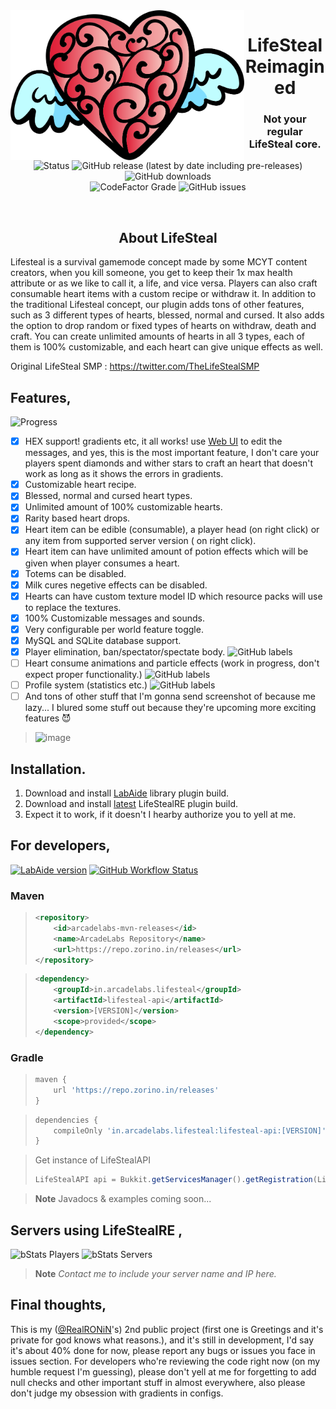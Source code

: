 <img src="https://github.com/arcadelabs/LifeSteal/blob/master/branding/LifeStealLogo.svg" align="left" height="240px" alt="ArcadeLabs">
<!-- <h1 align="right"><strong>Lifesteal Reimagined</strong><br>Not your regular LifeSteal core.</h1> -->
<div align="center">

# LifeSteal Reimagined

### Not your regular LifeSteal core.

![Status](https://img.shields.io/badge/STATUS-BETA-3a0ca3?style=for-the-badge)
![GitHub release (latest by date including pre-releases)](https://img.shields.io/github/v/release/arcadelabs/LifeSteal?include_prereleases&style=for-the-badge)
![GitHub downloads](https://img.shields.io/github/downloads/arcadelabs/LifeSteal/total?style=for-the-badge) <br>
![CodeFactor Grade](https://img.shields.io/codefactor/grade/github/arcadelabs/LifeSteal?style=for-the-badge)
![GitHub issues](https://img.shields.io/github/issues/arcadelabs/LifeSteal?style=for-the-badge)

</div>
<br>

<h2 align="center">About LifeSteal</h2>
Lifesteal is a survival gamemode concept made by some MCYT content creators, when you kill someone, you get to keep
their 1x max health attribute or as we like to call it, a life, and vice versa. Players can also craft consumable heart
items with a custom recipe or withdraw it. In addition to the traditional Lifesteal concept, our plugin adds tons of
other features, such as 3 different types of hearts, blessed, normal and cursed. It also adds the option to drop random
or fixed types of hearts on withdraw, death and craft. You can create unlimited amounts of hearts in all 3 types, each
of them is 100% customizable, and each heart can give unique effects as well.

Original LifeSteal SMP : https://twitter.com/TheLifeStealSMP

## Features,

![Progress](https://progress-bar.dev/85/?title=done&width=220&color=f72585&suffix=%%20almost%20there...)

- [x] HEX support! gradients etc, it all works! use [Web UI](https://webui.adventure.kyori.net) to edit the messages,
  and yes, this is the most important feature, I don't care your players spent diamonds and wither stars to craft an
  heart that doesn't work as long as it shows the errors in gradients.
- [x] Customizable heart recipe.
- [x] Blessed, normal and cursed heart types.
- [x] Unlimited amount of 100% customizable hearts.
- [x] Rarity based heart drops.
- [x] Heart item can be edible (consumable), a player head (on right click) or any item from supported server version (
  on right click).
- [x] Heart item can have unlimited amount of potion effects which will be given when player consumes a heart.
- [x] Totems can be disabled.
- [x] Milk cures negetive effects can be disabled.
- [x] Hearts can have custom texture model ID which resource packs will use to replace the textures.
- [x] 100% Customizable messages and sounds.
- [x] Very configurable per world feature toggle.
- [x] MySQL and SQLite database support.
- [x] Player elimination, ban/spectator/spectate
  body. ![GitHub labels](https://img.shields.io/github/labels/arcadelabs/LifeSteal/WIP)
- [ ] Heart consume animations and particle effects (work in progress, don't expect proper
  functionality.) ![GitHub labels](https://img.shields.io/github/labels/arcadelabs/LifeSteal/WIP)
- [ ] Profile system (statistics etc.) ![GitHub labels](https://img.shields.io/github/labels/arcadelabs/LifeSteal/WIP)
- [ ] And tons of other stuff that I'm gonna send screenshot of because me lazy...
  I blured some stuff out because they're upcoming more exciting features 😈

> ![image](https://user-images.githubusercontent.com/69498033/177811484-f9ef5fbc-3881-4d1e-b988-dd414502fb0d.png)

## Installation.

1. Download and install [LabAide](https://github.com/arcadelabs/LabAide/releases) library plugin build.
2. Download and install [latest](https://github.com/arcadelabs/LifeSteal/releases/tag/latest) LifeStealRE plugin build.
3. Expect it to work, if it doesn't I hearby authorize you to yell at me.

## For developers,

[![LabAide version](https://repo.zorino.in/api/badge/latest/releases/in/arcadelabs/lifesteal/lifesteal-api?color=40c14a&name=LifeStealRE%20version)](https://github.com/arcadelabs/LifeStealRE/releases/latest)
[![GitHub Workflow Status](https://img.shields.io/github/workflow/status/arcadelabs/LifeStealRE/Publish%20LifeStealRE%20to%20Maven%20repository/master?color=45b94e)](https://repo.zorino.in/#/releases/in/arcadelabs/lifesteal/lifesteal-api)


### Maven

> ```xml
> <repository>
>     <id>arcadelabs-mvn-releases</id>
>     <name>ArcadeLabs Repository</name>
>     <url>https://repo.zorino.in/releases</url>
> </repository>
> ```

> ```xml
> <dependency>
>     <groupId>in.arcadelabs.lifesteal</groupId>
>     <artifactId>lifesteal-api</artifactId>
>     <version>[VERSION]</version>
>     <scope>provided</scope>
> </dependency>
> ```

### Gradle

> ```groovy
> maven {
>     url 'https://repo.zorino.in/releases'
> }
> ```

> ```groovy
> dependencies {
>     compileOnly 'in.arcadelabs.lifesteal:lifesteal-api:[VERSION]'
> }
> ```

> Get instance of LifeStealAPI
> ```java
> LifeStealAPI api = Bukkit.getServicesManager().getRegistration(LifeStealAPI .class).getProvider();
> ```

> **Note**
> Javadocs & examples coming soon...

## Servers using LifeStealRE ,

![bStats Players](https://img.shields.io/bstats/players/15272?style=for-the-badge)
![bStats Servers](https://img.shields.io/bstats/servers/15272?style=for-the-badge)
<br>
> **Note**
> _Contact me to include your server name and IP here._

## Final thoughts,

This is my ([@RealRONiN](https://github.com/RealRONiN)'s) 2nd public project (first one is Greetings and it's private
for god knows what reasons.),
and it's still in development, I'd say it's about 40% done for now, please report any bugs or issues you face in issues
section.
For developers who're reviewing the code right now (on my humble request I'm guessing), please don't yell at me for
forgetting to add null checks and other important stuff in almost everywhere, also please don't judge my obsession with
gradients in configs. 
